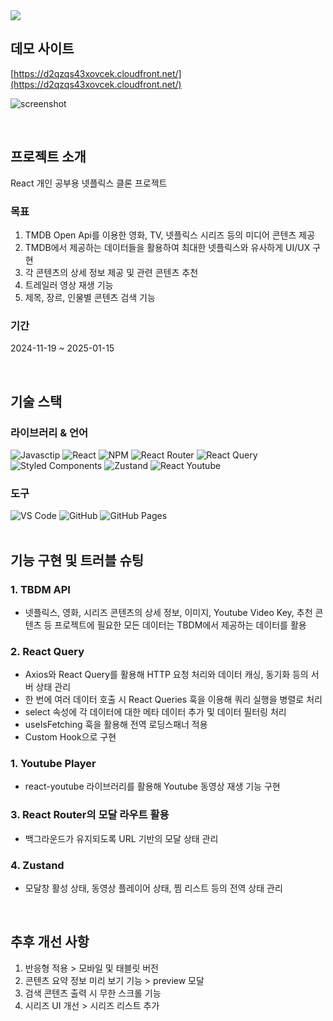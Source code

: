 <img src="https://capsule-render.vercel.app/api?type=waving&height=200&color=gradient&text=Netflix%20Clone&fontAlign=50&desc=with%20React&fontAlignY=35&textBg=false&animation=scaleIn&descAlignY=54" />

## 데모 사이트
<!-- [https://sngynhy.github.io/react-netflix-clone](https://sngynhy.github.io/react-netflix-clone) -->
[https://d2qzqs43xovcek.cloudfront.net/](https://d2qzqs43xovcek.cloudfront.net/)


![screenshot](./src/assets/img/main.png)

<br>

## 프로젝트 소개
<p>React 개인 공부용 넷플릭스 클론 프로젝트</p>

### 목표
<ol>
  <li>TMDB Open Api를 이용한 영화, TV, 넷플릭스 시리즈 등의 미디어 콘텐츠 제공</li>
  <li>TMDB에서 제공하는 데이터들을 활용하여 최대한 넷플릭스와 유사하게 UI/UX 구현</li>
  <li>각 콘텐츠의 상세 정보 제공 및 관련 콘텐츠 추천</li>
  <li>트레일러 영상 재생 기능</li>
  <li>제목, 장르, 인물별 콘텐츠 검색 기능</li>
</ol>

### 기간
2024-11-19 ~ 2025-01-15

<br>

## 기술 스택
### 라이브러리 & 언어
<div>
  <img alt="Javasctip" src="https://img.shields.io/badge/Javascript-black?&style=flat&logo=javascript&logoColor=F7DF1E" />
  <img alt="React" src="https://img.shields.io/badge/React-black?&style=flat&logo=react&logoColor=61DAFB" />
  <img alt="NPM" src="https://img.shields.io/badge/NPM-black?style=flat&logo=npm&logoColor=CB3837" />
  <img alt="React Router" src="https://img.shields.io/badge/React Router-black?style=flat&logo=reactrouter&logoColor=CA4245" />
  <img alt="React Query" src="https://img.shields.io/badge/React Query-black?style=flat&logo=reactquery&logoColor=FF4154" />
  <img alt="Styled Components" src="https://img.shields.io/badge/Styled Components-black?style=flat&logo=styledcomponents&logoColor=#DB7093" />
  <img alt="Zustand" src="https://img.shields.io/badge/Zustand-black?style=flat&logo=zustand&logoColor=white" />
  <img alt="React Youtube" src="https://img.shields.io/badge/React Youtube-black?style=flat&logo=reactyoutube&logoColor=FF0000" />
</div>

### 도구
<div>
  <img alt="VS Code" src="https://img.shields.io/badge/VS Code-007ACC?style=flat&logo=vscode&logoColor=2088FF" />
  <img alt="GitHub" src="https://img.shields.io/badge/GitHub-181717?style=flat&logo=github&logoColor=white" />
  <img alt="GitHub Pages" src="https://img.shields.io/badge/GitHub Pages-222222?style=flat&logo=githubpages&logoColor=white" />
</div>

<!-- <img alt="" src="https://img.shields.io/badge/${아이콘}-${색상}?style=${뱃지스타일}&logo=${텍스트}&logoColor=${텍스트 색상}"

https://simpleicons.org/
/> -->

<br>

## 기능 구현 및 트러블 슈팅
### 1. TBDM API
- 넷플릭스, 영화, 시리즈 콘텐츠의 상세 정보, 이미지, Youtube Video Key, 추천 콘텐츠 등 프로젝트에 필요한 모든 데이터는 TBDM에서 제공하는 데이터를 활용
### 2. React Query
- Axios와 React Query를 활용해 HTTP 요청 처리와 데이터 캐싱, 동기화 등의 서버 상태 관리
- 한 번에 여러 데이터 호출 시 React Queries 훅을 이용해 쿼리 실행을 병렬로 처리
- select 속성에 각 데이터에 대한 메타 데이터 추가 및 데이터 필터링 처리
- useIsFetching 훅을 활용해 전역 로딩스패너 적용
- Custom Hook으로 구현
### 1. Youtube Player
- react-youtube 라이브러리를 활용해 Youtube 동영상 재생 기능 구현
### 3. React Router의 모달 라우트 활용
- 백그라운드가 유지되도록 URL 기반의 모달 상태 관리
### 4. Zustand
- 모달창 활성 상태, 동영상 플레이어 상태, 찜 리스트 등의 전역 상태 관리

<br>

## 추후 개선 사항
<ol>
  <li>반응형 적용 > 모바일 및 태블릿 버전</li>
  <li>콘텐츠 요약 정보 미리 보기 기능 > preview 모달</li>
  <li>검색 콘텐츠 출력 시 무한 스크롤 기능</li>
  <li>시리즈 UI 개선 > 시리즈 리스트 추가</li>
</ol>
